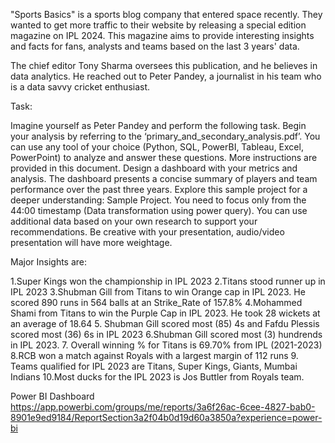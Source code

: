 "Sports Basics" is a sports blog company that entered space recently.  They wanted to get more traffic to their website by releasing a special edition magazine on IPL 2024.  This magazine aims to provide interesting insights and facts for fans, analysts and teams based on the last 3 years' data.

The chief editor Tony Sharma oversees this publication, and he believes in data analytics. He reached out to Peter Pandey, a journalist in his team who is a data savvy cricket enthusiast. 

Task:

Imagine yourself as Peter Pandey and perform the following task.
Begin your analysis by referring to the ‘primary_and_secondary_analysis.pdf’. You can use any tool of your choice (Python, SQL, PowerBI, Tableau, Excel, PowerPoint) to analyze and answer these questions. More instructions are provided in this document.
Design a dashboard with your metrics and analysis. The dashboard presents a concise summary of players and team performance over the past three years.
Explore this sample project for a deeper understanding: Sample Project. You need to focus only from the 44:00 timestamp (Data transformation using power query).
You can use additional data based on your own research to support your recommendations.
Be creative with your presentation, audio/video presentation will have more weightage.



Major Insights are:

1.Super Kings won the championship in IPL 2023
2.Titans stood runner up in IPL 2023
3.Shubman Gill from Titans to win Orange cap in IPL 2023. He scored 890 runs in 564 balls at an Strike_Rate of 157.8%
4.Mohammed Shami  from Titans to win the Purple Cap in IPL 2023. He took 28 wickets at an average of 18.64
5. Shubman Gill scored most (85) 4s and Fafdu Plessis scored most (36) 6s in IPL 2023
6.Shubman Gill scored most (3) hundrends in IPL 2023.
7. Overall winning % for Titans is 69.70% from IPL (2021-2023)
8.RCB won a match against Royals with a largest margin of 112 runs 
9. Teams qualified for IPL 2023 are Titans, Super Kings, Giants, Mumbai Indians
10.Most ducks for the IPL 2023 is Jos Buttler from Royals  team.


Power BI Dashboard
https://app.powerbi.com/groups/me/reports/3a6f26ac-6cee-4827-bab0-8901e9ed9184/ReportSection3a2f04b0d19d60a3850a?experience=power-bi
